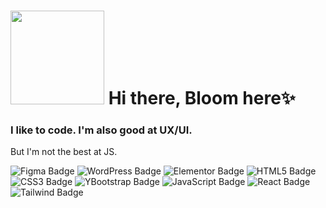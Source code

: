 
# <img src="https://media.giphy.com/media/v1.Y2lkPTc5MGI3NjExcXN5YW5vMGNtZ3dwdmJ6OTlsZmsxOHIyYXRxOWd6dWtkbm5ybHRwcyZlcD12MV9pbnRlcm5hbF9naWZfYnlfaWQmY3Q9cw/j0HjChGV0J44KrrlGv/giphy.gif" width="150"/> Hi there, Bloom here✨



### I like to code. I'm also good at UX/UI.
But I'm not the best at JS.


<div id="badges">
  <img src="https://img.shields.io/badge/figma-%23F24E1E.svg?style=for-the-badge&logo=figma&logoColor=white" alt="Figma Badge"/>
  <img src="https://img.shields.io/badge/WordPress-%23117AC9.svg?style=for-the-badge&logo=WordPress&logoColor=white" alt="WordPress Badge"/>
  <img src="https://img.shields.io/badge/WordPress-%23117AC9.svg?style=for-the-badge&logo=WordPress&logoColor=white" alt="Elementor Badge"/>
  <img src="https://img.shields.io/badge/html5-%23E34F26.svg?style=for-the-badge&logo=html5&logoColor=white" alt="HTML5 Badge"/>
  <img src="https://img.shields.io/badge/css3-%231572B6.svg?style=for-the-badge&logo=css3&logoColor=white" alt="CSS3 Badge"/>
  <img src="https://img.shields.io/badge/bootstrap-%238511FA.svg?style=for-the-badge&logo=bootstrap&logoColor=white" alt="YBootstrap Badge"/>
  <img src="https://img.shields.io/badge/javascript-%23323330.svg?style=for-the-badge&logo=javascript&logoColor=%23F7DF1E" alt="JavaScript Badge"/>
  <img src="https://img.shields.io/badge/react-%2320232a.svg?style=for-the-badge&logo=react&logoColor=%2361DAFB" alt="React Badge"/>
  <img src="https://img.shields.io/badge/tailwindcss-%2338B2AC.svg?style=for-the-badge&logo=tailwind-css&logoColor=white" alt="Tailwind Badge"/>
</div>


<!--
**windofbloom/windofbloom** is a ✨ _special_ ✨ repository because its `README.md` (this file) appears on your GitHub profile.

Here are some ideas to get you started:

- 🔭 I’m currently working on ...
- 🌱 I’m currently learning ...
- 👯 I’m looking to collaborate on ...
- 🤔 I’m looking for help with ...
- 💬 Ask me about ...
- 📫 How to reach me: ...
- 😄 Pronouns: ...
- ⚡ Fun fact: ...
-->
